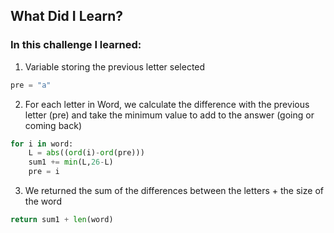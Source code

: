 ## What Did I Learn?

### In this challenge I learned:

1. Variable storing the previous letter selected
```python
pre = "a"
```

2. For each letter in Word, we calculate the difference with the previous letter (pre) and take the minimum value to add to the answer (going or coming back)
```python
for i in word:
    L = abs((ord(i)-ord(pre)))
    sum1 += min(L,26-L)
    pre = i
```

3. We returned the sum of the differences between the letters + the size of the word
```python
return sum1 + len(word)
```